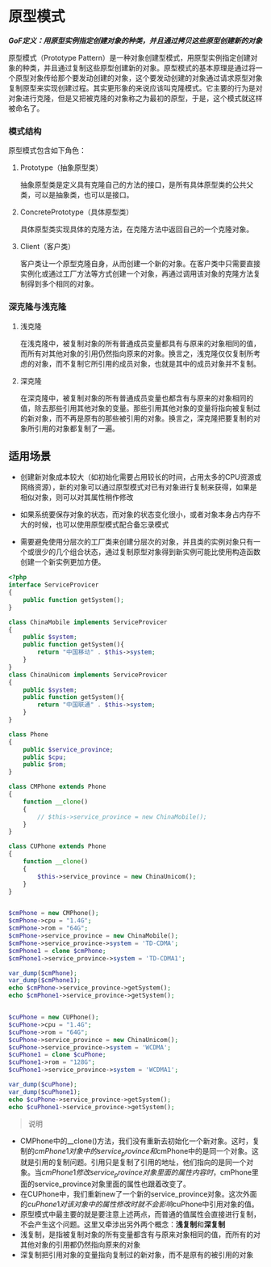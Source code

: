 # 原型模式

***GoF定义：用原型实例指定创建对象的种类，并且通过拷贝这些原型创建新的对象***

原型模式（Prototype Pattern）是一种对象创建型模式，用原型实例指定创建对象的种类，并且通过复制这些原型创建新的对象。原型模式的基本原理是通过将一个原型对象传给那个要发动创建的对象，这个要发动创建的对象通过请求原型对象复制原型来实现创建过程。其实更形象的来说应该叫克隆模式。它主要的行为是对对象进行克隆，但是又把被克隆的对象称之为最初的原型，于是，这个模式就这样被命名了。

### 模式结构

原型模式包含如下角色：

1. Prototype（抽象原型类）
   
   抽象原型类是定义具有克隆自己的方法的接口，是所有具体原型类的公共父类，可以是抽象类，也可以是接口。

2. ConcretePrototype（具体原型类）
   
   具体原型类实现具体的克隆方法，在克隆方法中返回自己的一个克隆对象。

3. Client（客户类）
   
   客户类让一个原型克隆自身，从而创建一个新的对象。在客户类中只需要直接实例化或通过工厂方法等方式创建一个对象，再通过调用该对象的克隆方法复制得到多个相同的对象。

### 深克隆与浅克隆

1. 浅克隆
   
   在浅克隆中，被复制对象的所有普通成员变量都具有与原来的对象相同的值，而所有对其他对象的引用仍然指向原来的对象。换言之，浅克隆仅仅复制所考虑的对象，而不复制它所引用的成员对象，也就是其中的成员对象并不复制。

2. 深克隆 
   
   在深克隆中，被复制对象的所有普通成员变量也都含有与原来的对象相同的值，除去那些引用其他对象的变量。那些引用其他对象的变量将指向被复制过的新对象，而不再是原有的那些被引用的对象。换言之，深克隆把要复制的对象所引用的对象都复制了一遍。

## 适用场景

- 创建新对象成本较大（如初始化需要占用较长的时间，占用太多的CPU资源或网络资源），新的对象可以通过原型模式对已有对象进行复制来获得，如果是相似对象，则可以对其属性稍作修改

- 如果系统要保存对象的状态，而对象的状态变化很小，或者对象本身占内存不大的时候，也可以使用原型模式配合备忘录模式

- 需要避免使用分层次的工厂类来创建分层次的对象，并且类的实例对象只有一个或很少的几个组合状态，通过复制原型对象得到新实例可能比使用构造函数创建一个新实例更加方便。

```php
<?php
interface ServiceProvicer
{
    public function getSystem();
}

class ChinaMobile implements ServiceProvicer
{
    public $system;
    public function getSystem(){
        return "中国移动" . $this->system;
    }
}
class ChinaUnicom implements ServiceProvicer
{
    public $system;
    public function getSystem(){
        return "中国联通" . $this->system;
    }
}

class Phone 
{
    public $service_province;
    public $cpu;
    public $rom;
}

class CMPhone extends Phone
{
    function __clone()
    {
        // $this->service_province = new ChinaMobile();
    }
}

class CUPhone extends Phone
{
    function __clone()
    {
        $this->service_province = new ChinaUnicom();
    }
}


$cmPhone = new CMPhone();
$cmPhone->cpu = "1.4G";
$cmPhone->rom = "64G";
$cmPhone->service_province = new ChinaMobile();
$cmPhone->service_province->system = 'TD-CDMA';
$cmPhone1 = clone $cmPhone;
$cmPhone1->service_province->system = 'TD-CDMA1';

var_dump($cmPhone);
var_dump($cmPhone1);
echo $cmPhone->service_province->getSystem();
echo $cmPhone1->service_province->getSystem();


$cuPhone = new CUPhone();
$cuPhone->cpu = "1.4G";
$cuPhone->rom = "64G";
$cuPhone->service_province = new ChinaUnicom();
$cuPhone->service_province->system = 'WCDMA';
$cuPhone1 = clone $cuPhone;
$cuPhone1->rom = "128G";
$cuPhone1->service_province->system = 'WCDMA1';

var_dump($cuPhone);
var_dump($cuPhone1);
echo $cuPhone->service_province->getSystem();
echo $cuPhone1->service_province->getSystem();
```

> 说明

- CMPhone中的__clone()方法，我们没有重新去初始化一个新对象。这时，复制的$cmPhone1对象中的service_province和$cmPhone中的是同一个对象。这就是引用的复制问题。引用只是复制了引用的地址，他们指向的是同一个对象。当$cmPhone1修改service_province对象里面的属性内容时，$cmPhone里面的service_province对象里面的属性也跟着改变了。
- 在CUPhone中，我们重新new了一个新的service_province对象。这次外面的$cuPhone1对该对象中的属性修改时就不会影响$cuPhone中引用对象的值。
- 原型模式中最主要的就是要注意上述两点，而普通的值属性会直接进行复制，不会产生这个问题。这里又牵涉出另外两个概念：**浅复制**和**深复制**
- 浅复制，是指被复制对象的所有变量都含有与原来对象相同的值，而所有的对其他对象的引用都仍然指向原来的对象
- 深复制把引用对象的变量指向复制过的新对象，而不是原有的被引用的对象